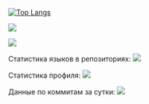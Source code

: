 [![Top Langs](https://github-readme-stats.vercel.app/api/top-langs/?username=dodosia&layout=compact)](https://github.com/anuraghazra/github-readme-stats)

![](https://github-profile-summary-cards.vercel.app/api/cards/profile-details?username=dodosia&theme=solarized_dark)

![](https://github-profile-summary-cards.vercel.app/api/cards/most-commit-language?username=dodosia&theme=solarized_dark)

Статистика языков в репозиториях:
![](https://github-profile-summary-cards.vercel.app/api/cards/repos-per-language?username=dodosia&theme=solarized_dark)

Статистика профиля:
![](https://github-profile-summary-cards.vercel.app/api/cards/stats?username=dodosia&theme=solarized_dark)

Данные по коммитам за сутки:
![](https://github-profile-summary-cards.vercel.app/api/cards/productive-time?username=dodosia&theme=solarized_dark)
